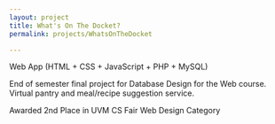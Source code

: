 ```yaml
---
layout: project
title: What's On The Docket?
permalink: projects/WhatsOnTheDocket

---
```


<span class="post-date"> Web App (HTML + CSS + JavaScript + PHP + MySQL) </span>

<div class="message"> 

<p> End of semester final project for Database Design for the Web course. Virtual pantry and meal/recipe suggestion service. </p>

<p> Awarded 2nd Place in UVM CS Fair Web Design Category </p>  

</div>
